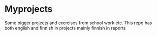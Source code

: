 # Myprojects
Some bigger projects and exercises from school work etc.
This repo has both english and finnish in projects mainly finnish in reports 
